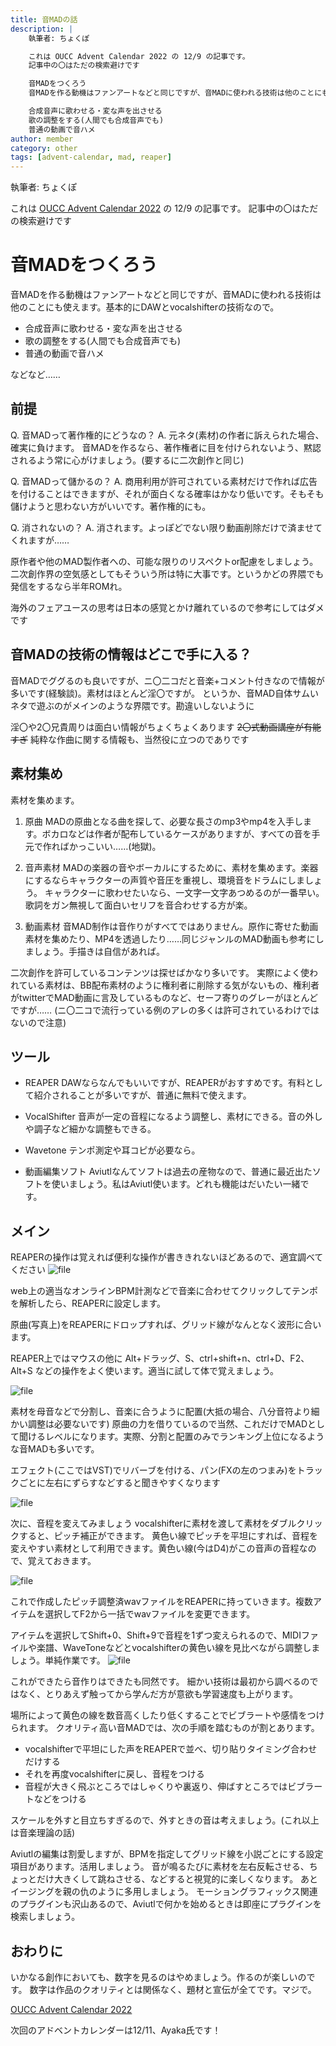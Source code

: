```yaml
---
title: 音MADの話
description: |
    執筆者: ちょくぽ

    これは OUCC Advent Calendar 2022 の 12/9 の記事です。
    記事中の〇はただの検索避けです

    音MADをつくろう
    音MADを作る動機はファンアートなどと同じですが、音MADに使われる技術は他のことにも使えます。基本的にDAWとvocalshifterの技術なので。

    合成音声に歌わせる・変な声を出させる
    歌の調整をする(人間でも合成音声でも)
    普通の動画で音ハメ
author: member
category: other
tags: [advent-calendar, mad, reaper]
---
```


執筆者: ちょくぽ

これは [OUCC Advent Calendar 2022](http://https://adventar.org/calendars/7859 "OUCC Advent Calendar 2022") の 12/9 の記事です。
記事中の〇はただの検索避けです
# 音MADをつくろう
音MADを作る動機はファンアートなどと同じですが、音MADに使われる技術は他のことにも使えます。基本的にDAWとvocalshifterの技術なので。
- 合成音声に歌わせる・変な声を出させる
- 歌の調整をする(人間でも合成音声でも)
- 普通の動画で音ハメ

などなど……
## 前提
Q. 音MADって著作権的にどうなの？
A. 元ネタ(素材)の作者に訴えられた場合、確実に負けます。
音MADを作るなら、著作権者に目を付けられないよう、黙認されるよう常に心がけましょう。(要するに二次創作と同じ)

Q. 音MADって儲かるの？
A. 商用利用が許可されている素材だけで作れば広告を付けることはできますが、それが面白くなる確率はかなり低いです。そもそも儲けようと思わない方がいいです。著作権的にも。

Q. 消されないの？
A. 消されます。よっぽどでない限り動画削除だけで済ませてくれますが……

原作者や他のMAD製作者への、可能な限りのリスペクトor配慮をしましょう。
二次創作界の空気感としてもそういう所は特に大事です。というかどの界隈でも発信をするなら半年ROMれ。

海外のフェアユースの思考は日本の感覚とかけ離れているので参考にしてはダメです

## 音MADの技術の情報はどこで手に入る？
音MADでググるのも良いですが、ニ〇二コだと音楽+コメント付きなので情報が多いです(経験談)。素材はほとんど淫〇ですが。
というか、音MAD自体サムいネタで遊ぶのがメインのような界隈です。勘違いしないように

淫〇や2〇兄貴周りは面白い情報がちょくちょくあります
~~2〇式動画講座が有能すぎ~~
純粋な作曲に関する情報も、当然役に立つのでありです

## 素材集め

素材を集めます。
1. 原曲
MADの原曲となる曲を探して、必要な長さのmp3やmp4を入手します。ボカロなどは作者が配布しているケースがありますが、すべての音を手元で作ればかっこいい……(地獄)。

2. 音声素材
MADの楽器の音やボーカルにするために、素材を集めます。楽器にするならキャラクターの声質や音圧を重視し、環境音をドラムにしましょう。
キャラクターに歌わせたいなら、一文字一文字あつめるのが一番早い。歌詞をガン無視して面白いセリフを音合わせする方が楽。

3. 動画素材
音MAD制作は音作りがすべてではありません。原作に寄せた動画素材を集めたり、MP4を透過したり……同じジャンルのMAD動画も参考にしましょう。手描きは自信があれば。


二次創作を許可しているコンテンツは探せばかなり多いです。
実際によく使われている素材は、BB配布素材のように権利者に削除する気がないもの、権利者がtwitterでMAD動画に言及しているものなど、セーフ寄りのグレーがほとんどですが……
(ニ〇二コで流行っている例のアレの多くは許可されているわけではないので注意)

## ツール

- REAPER
DAWならなんでもいいですが、REAPERがおすすめです。有料として紹介されることが多いですが、普通に無料で使えます。

- VocalShifter
音声が一定の音程になるよう調整し、素材にできる。音の外しや調子など細かな調整もできる。

- Wavetone
テンポ測定や耳コピが必要なら。

- 動画編集ソフト
Aviutlなんてソフトは過去の産物なので、普通に最近出たソフトを使いましょう。私はAviutl使います。どれも機能はだいたい一緒です。

## メイン
REAPERの操作は覚えれば便利な操作が書ききれないほどあるので、適宜調べてください
![file](./879/image-1670156389510.png)

web上の適当なオンラインBPM計測などで音楽に合わせてクリックしてテンポを解析したら、REAPERに設定します。

原曲(写真上)をREAPERにドロップすれば、グリッド線がなんとなく波形に合います。

REAPER上ではマウスの他に Alt+ドラッグ、S、ctrl+shift+n、ctrl+D、F2、Alt+S などの操作をよく使います。適当に試して体で覚えましょう。

![file](./879/image-1670157034340.png)

素材を母音などで分割し、音楽に合うように配置(大抵の場合、八分音符より細かい調整は必要ないです)
原曲の力を借りているので当然、これだけでMADとして聞けるレベルになります。実際、分割と配置のみでランキング上位になるような音MADも多いです。

エフェクト(ここではVST)でリバーブを付ける、パン(FXの左のつまみ)をトラックごとに左右にずらすなどすると聞きやすくなります

![file](./879/image-1670158158026.png)

次に、音程を変えてみましょう
vocalshifterに素材を渡して素材をダブルクリックすると、ピッチ補正ができます。
黄色い線でピッチを平坦にすれば、音程を変えやすい素材として利用できます。黄色い線(今はD4)がこの音声の音程なので、覚えておきます。

![file](./879/image-1670159435358.png)

これで作成したピッチ調整済wavファイルをREAPERに持っていきます。複数アイテムを選択してF2から一括でwavファイルを変更できます。

アイテムを選択してShift+0、Shift+9で音程を1ずつ変えられるので、MIDIファイルや楽譜、WaveToneなどとvocalshifterの黄色い線を見比べながら調整しましょう。単純作業です。
![file](./879/image-1670160077059.png)

これができたら音作りはできたも同然です。
細かい技術は最初から調べるのではなく、とりあえず触ってから学んだ方が意欲も学習速度も上がります。


場所によって黄色の線を数音高くしたり低くすることでビブラートや感情をつけられます。
クオリティ高い音MADでは、次の手順を踏むものが割とあります。
- vocalshifterで平坦にした声をREAPERで並べ、切り貼りタイミング合わせだけする
- それを再度vocalshifterに戻し、音程をつける
- 音程が大きく飛ぶところではしゃくりや裏返り、伸ばすところではビブラートなどをつける

スケールを外すと目立ちすぎるので、外すときの音は考えましょう。(これ以上は音楽理論の話)


Aviutlの編集は割愛しますが、BPMを指定してグリッド線を小説ごとにする設定項目があります。活用しましょう。
音が鳴るたびに素材を左右反転させる、ちょっとだけ大きくして跳ねさせる、などすると視覚的に楽しくなります。
あとイージングを親の仇のように多用しましょう。
モーショングラフィックス関連のプラグインも沢山あるので、Aviutlで何かを始めるときは即座にプラグインを検索しましょう。

## おわりに
いかなる創作においても、数字を見るのはやめましょう。作るのが楽しいのです。
数字は作品のクオリティとは関係なく、題材と宣伝が全てです。マジで。

[OUCC Advent Calendar 2022](http://https://adventar.org/calendars/7859 "OUCC Advent Calendar 2022")

次回のアドベントカレンダーは12/11、Ayaka氏です！
